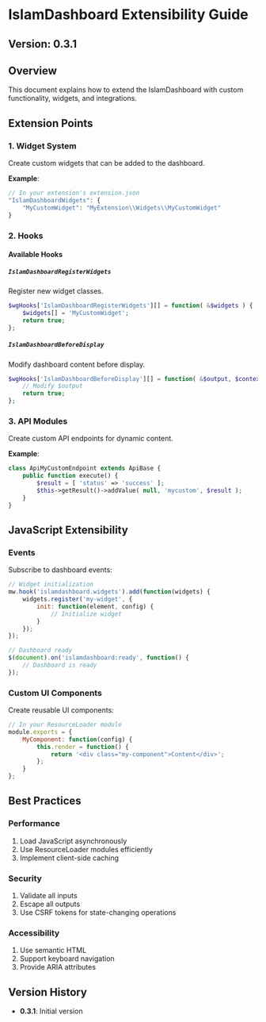 # IslamDashboard Extensibility Guide

## Version: 0.3.1

## Overview
This document explains how to extend the IslamDashboard with custom functionality, widgets, and integrations.

## Extension Points

### 1. Widget System
Create custom widgets that can be added to the dashboard.

**Example**:
```php
// In your extension's extension.json
"IslamDashboardWidgets": {
    "MyCustomWidget": "MyExtension\\Widgets\\MyCustomWidget"
}
```

### 2. Hooks

#### Available Hooks

##### `IslamDashboardRegisterWidgets`
Register new widget classes.

```php
$wgHooks['IslamDashboardRegisterWidgets'][] = function( &$widgets ) {
    $widgets[] = 'MyCustomWidget';
    return true;
};
```

##### `IslamDashboardBeforeDisplay`
Modify dashboard content before display.

```php
$wgHooks['IslamDashboardBeforeDisplay'][] = function( &$output, $context ) {
    // Modify $output
    return true;
};
```

### 3. API Modules
Create custom API endpoints for dynamic content.

**Example**:
```php
class ApiMyCustomEndpoint extends ApiBase {
    public function execute() {
        $result = [ 'status' => 'success' ];
        $this->getResult()->addValue( null, 'mycustom', $result );
    }
}
```

## JavaScript Extensibility

### Events
Subscribe to dashboard events:

```javascript
// Widget initialization
mw.hook('islamdashboard.widgets').add(function(widgets) {
    widgets.register('my-widget', {
        init: function(element, config) {
            // Initialize widget
        }
    });
});

// Dashboard ready
$(document).on('islamdashboard:ready', function() {
    // Dashboard is ready
});
```

### Custom UI Components
Create reusable UI components:

```javascript
// In your ResourceLoader module
module.exports = {
    MyComponent: function(config) {
        this.render = function() {
            return '<div class="my-component">Content</div>';
        };
    }
};
```

## Best Practices

### Performance
1. Load JavaScript asynchronously
2. Use ResourceLoader modules efficiently
3. Implement client-side caching

### Security
1. Validate all inputs
2. Escape all outputs
3. Use CSRF tokens for state-changing operations

### Accessibility
1. Use semantic HTML
2. Support keyboard navigation
3. Provide ARIA attributes

## Version History
- **0.3.1**: Initial version
